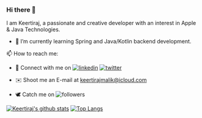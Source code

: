 ### Hi there 👋

I am Keertiraj, a passionate and creative developer with an interest in Apple & Java Technologies.

- 🔭 I’m currently learning Spring and Java/Kotlin backend development.
<!-- - 🤔 I’m looking for help with ...
- 👯 I’m looking to collaborate on iOS Apps and Swift Libraries.

- 💬 Ask me about Movies, Algorithms and Science; in that order.-->

📫 How to reach me:

- 🤝 Connect with me on [![linkedin](https://img.shields.io/badge/LinkedIn-Keertiraj-blue)](https://www.linkedin.com/in/keertiraj-malik-43978a182) [![twitter](https://img.shields.io/twitter/follow/keertiraj_malik?color=purple&label=Twitter&logoColor=purple&style=social)](https://twitter.com/keertiraj_malik) 

- ✉️ Shoot me an E-mail at [keertirajmalik@icloud.com](mailto:keertirajmalik@icloud.com)

- 🕊 Catch me on ![followers](https://img.shields.io/github/followers/keertirajmalik?color=purple&logoColor=purple&style=social)
<!-- 😄 Pronouns: ...
- ⚡ Fun fact: ...-->

[![Keertiraj's github stats](https://github-readme-stats.vercel.app/api?username=keertiraj-malik&theme=dracula&count_private=true&include_all_commits=true&bg_color=0d0d0d&title_color=ff2626&text_color=ffeaea&icon_color=ff2626)](https://github.com/Keertiraj-Malik)
[![Top Langs](https://github-readme-stats.vercel.app/api/top-langs/?username=keertiraj-malik&theme=dracula&hide=html,css,dockerfile&count_private=true&card_width=495&bg_color=0d0d0d&title_color=ff2626&text_color=ffeaea&icon_color=ff2626)](https://github.com/Keertiraj-Malik)
